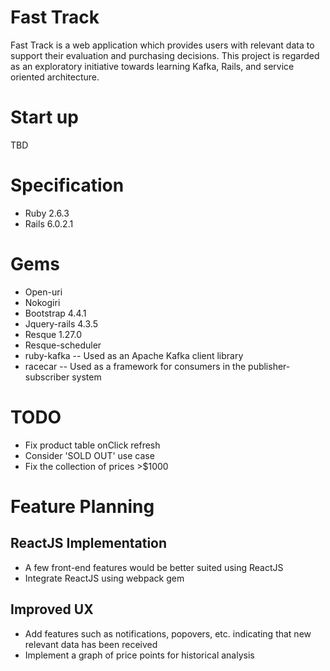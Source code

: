 # Fast Track

Fast Track is a web application which provides users with relevant data to support their evaluation and purchasing decisions. This project is regarded as an exploratory initiative towards learning Kafka, Rails, and service oriented architecture.

# Start up
TBD

# Specification
* Ruby 2.6.3
* Rails 6.0.2.1

# Gems
* Open-uri
* Nokogiri
* Bootstrap 4.4.1
* Jquery-rails 4.3.5
* Resque 1.27.0
* Resque-scheduler
* ruby-kafka -- Used as an Apache Kafka client library
* racecar -- Used as a framework for consumers in the publisher-subscriber system

# TODO
* Fix product table onClick refresh
* Consider 'SOLD OUT' use case
* Fix the collection of prices >$1000

# Feature Planning
## ReactJS Implementation
* A few front-end features would be better suited using ReactJS
* Integrate ReactJS using webpack gem

## Improved UX
* Add features such as notifications, popovers, etc. indicating that new relevant data has been received
* Implement a graph of price points for historical analysis
